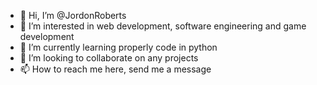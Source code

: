 - 👋 Hi, I’m @JordonRoberts
- 👀 I’m interested in web development, software engineering and game development
- 🌱 I’m currently learning properly code in python
- 💞️ I’m looking to collaborate on any projects
- 📫 How to reach me here, send me a message

<!---
JordonRob/JordonRob is a ✨ special ✨ repository because its `README.md` (this file) appears on your GitHub profile.
You can click the Preview link to take a look at your changes.
--->
